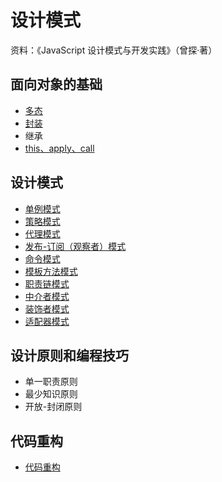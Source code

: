 # 设计模式

资料：《JavaScript 设计模式与开发实践》（曾探·著）

## 面向对象的基础
- [多态](https://github.com/aimeefe/design-patterns/blob/master/base_dt.md)
- [封装](https://github.com/aimeefe/design-patterns/blob/master/base_fz.md)
- 继承
- [this、apply、call](https://github.com/aimeefe/design-patterns/tree/master/demo01)

## 设计模式
- [单例模式](https://github.com/aimeefe/design-patterns/tree/master/demo02)
- [策略模式](https://github.com/aimeefe/design-patterns/tree/master/demo03)
- [代理模式](https://github.com/aimeefe/design-patterns/tree/master/demo04)
- [发布-订阅（观察者）模式](https://github.com/aimeefe/design-patterns/tree/master/demo05)
- [命令模式](https://github.com/aimeefe/design-patterns/tree/master/demo06)
- [模板方法模式](https://github.com/aimeefe/design-patterns/tree/master/demo07)
- [职责链模式](https://github.com/aimeefe/design-patterns/tree/master/demo08)
- [中介者模式](https://github.com/aimeefe/design-patterns/tree/master/demo09)
- [装饰者模式](https://github.com/aimeefe/design-patterns/tree/master/demo10)
- [适配器模式](https://github.com/aimeefe/design-patterns/tree/master/demo11)

## 设计原则和编程技巧

- 单一职责原则
- 最少知识原则
- 开放-封闭原则

## 代码重构

- [代码重构](https://github.com/aimeefe/design-patterns/blob/master/cg.md)







